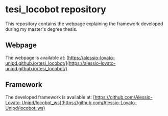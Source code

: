 # tesi_locobot repository
This repository contains the webpage explaining the framework developed during my master's degree thesis.

## Webpage
The webpage is available at: [https://alessio-lovato-unipd.github.io/tesi_locobot/](https://alessio-lovato-unipd.github.io/tesi_locobot/)

## Framework
The developed framework is available at: [https://github.com/Alessio-Lovato-Unipd/locobot_ws](https://github.com/Alessio-Lovato-Unipd/locobot_ws)
